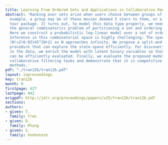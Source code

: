 ```yaml
---
title: Learning From Ordered Sets and Applications in Collaborative Ranking
abstract: 'Ranking over sets arise when users choose between groups of items. For
  example, a group may be of those movies deemed 5 stars to them, or a customized
  tour package. It turns out, to model this data type properly, we need to investigate
  the general combinatorics problem of partitioning a set and ordering the subsets.
  Here we construct a probabilistic log-linear model over a set of ordered subsets.
  Inference in this combinatorial space is highly challenging: The space size approaches
  (N!=2)6:93145^{N+1} as N approaches infinity. We propose a split-and-merge Metropolis-Hastings
  procedure that can explore the state-space efficiently. For discovering hidden aspects
  in the data, we enrich the model with latent binary variables so that the posteriors
  can be efficiently evaluated. Finally, we evaluate the proposed model on large-scale
  collaborative filtering tasks and demonstrate that it is competitive against state-of-the-art
  methods.'
pdf: "./tran12b/tran12b.pdf"
layout: inproceedings
key: tran12b
month: 0
firstpage: 427
lastpage: 442
origpdf: http://jmlr.org/proceedings/papers/v25/tran12b/tran12b.pdf
sections: 
authors:
- given: T.
  family: Tran
- given: D.
  family: Phung
- given: S.
  family: Venkatesh
---
```

